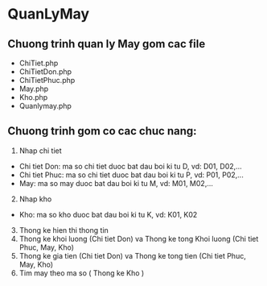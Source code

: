 # QuanLyMay
## Chuong trinh quan ly May gom cac file
* ChiTiet.php
 * ChiTietDon.php
 * ChiTietPhuc.php
  * May.php
   * Kho.php
* Quanlymay.php
## Chuong trinh gom co cac chuc nang:
1. Nhap chi tiet
 * Chi tiet Don: ma so chi tiet duoc bat dau boi ki tu D, vd: D01, D02,...
 * Chi tiet Phuc: ma so chi tiet duoc bat dau boi ki tu P, vd: P01, P02,...
 * May: ma so may duoc bat dau boi ki tu M, vd: M01, M02,...
2. Nhap kho
 * Kho: ma so kho duoc bat dau boi ki tu K, vd: K01, K02
3. Thong ke hien thi thong tin
4. Thong ke khoi luong (Chi tiet Don) va Thong ke tong Khoi luong (Chi tiet Phuc, May, Kho)
5. Thong ke gia tien (Chi tiet Don) va Thong ke tong tien (Chi tiet Phuc, May, Kho)
6. Tim may theo ma so ( Thong ke Kho )
